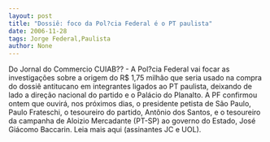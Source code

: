 ```yaml
---
layout: post
title: "Dossiê: foco da Pol?cia Federal é o PT paulista"
date: 2006-11-28
tags: Jorge Federal,Paulista
author: None
---
```

Do Jornal do Commercio
CUIAB?? - A Pol?cia Federal vai focar as investigações sobre a origem do R$ 1,75 milhão que seria usado na compra do dossiê antitucano em integrantes ligados ao PT paulista, deixando de lado a direção nacional do partido e o Palácio do Planalto. A PF confirmou ontem que ouvirá, nos próximos dias, o presidente petista de São Paulo, Paulo Frateschi, o tesoureiro do partido, Antônio dos Santos, e o tesoureiro da campanha de Aloizio Mercadante (PT-SP) ao governo do Estado, José Giácomo Baccarin. 
Leia mais aqui (assinantes JC e UOL). 